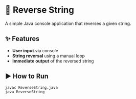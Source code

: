 # 🔄 Reverse String

A simple Java console application that reverses a given string.

## ✨ Features
- **User input** via console
- **String reversal** using a manual loop
- **Immediate output** of the reversed string

## ▶️ How to Run
```bash
javac ReverseString.java
java ReverseString
